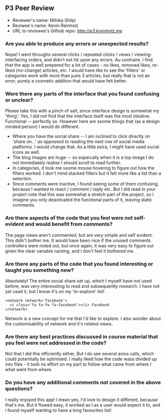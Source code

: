 ## P3 Peer Review

+ Reviewer's name: Mihika Shilpi
+ Reviwee's name: Kevin Reinholz
+ URL to reviewee's Github repo: *<http://p3.kreinholz.me>*


### Are you able to produce any errors or unexpected results?
Nope! I went throughs several clicks / repeated clicks / views / viewing-interfacing orders, and didn't not hit upon any errors. Au contraire, I find that the app is well prepared for a lot of cases - no likes, removed likes, re-liked (no-change) articles, etc. 
I would have like to see the 'filters' or categories work with more than justs 3 articles, but really that is not an error, purely a cosmetic addition that would have felt better. 

### Were there any parts of the interface that you found confusing or unclear?
Please take this with a pinch of salt, since interface design is somewhat my 'thing':
Yes, I did not find that the interface itself was the most intuitive. Functional -- perfectly so. However here are ssome things that (as a design minded person) I would do different.
+ Where you have the social share -- I am inclined to click directly on 'share on...' as opposesd to reading the next row of social media platforms. I would change that. As a little extra, I might have used social icons as well. 
+ The blog images are huge -- so espeically when it is a top image I do not immediately realise I should scroll to read further. 
+ In categories, it took me ssome mouse hovering to figure out how the filters worked. I don't mind stacked filters but it felt more like a list than a selection. 
+ Since comments were inactive, I found seeing some of them confusing, because I wanted to react / comment / reply etc. But I did read in your project note that this was somewhat a stretch part of the project, so I imagine you only deactivated the functional parts of it, leaving static comments. 

### Are there aspects of the code that you feel were not self-evident and would benefit from comments?
The page views aren't commented, but are very simple and self evident. This didn't bother me. 
It would have been nice if the unused comments controllers were noted out, but once again, it was very easy to figure out given the clear variable naming, and I don't feel it bothered me. 

### Are there any parts of the code that you found interesting or taught you something new?
Absolutely! The entire social share set up, which I myself have not used before, was very interessting to read and subsequently research. I have not yet used it, but I know it's on my 'to-explore' list! 
```
<network network='facebook'>
  <i class='fa fa-fw fa-facebook'></i> Facebook
</network>
```
Network is a new concept for me that I'd like to explore. I also wonder about the customisability of network and it's related views. 

### Are there any best practices discussed in course material that you feel were not addressed in the code?
Not that I did this efficiently either, But I do see several axios calls, which could potentially be optimised. 
I really liked how the code wass divided up into files - it took no effort on my part to follow what came from where / what went from where. 

### Do you have any additional comments not covered in the above questions?
I really enjoyed this app! I mean yes, I'd love to design it different, because that's me. But it flowed easy, it worked as I as a user would expect it to, and i found myself wanting to have a long favourites list! 